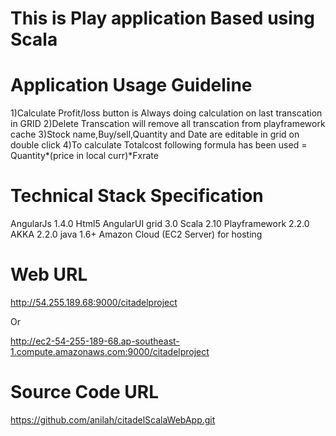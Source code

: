# 

This is Play application Based using Scala
=====================================

Application Usage Guideline
=========================================================

1)Calculate Profit/loss button is Always doing calculation on last transcation in GRID
2)Delete Transcation will remove all transcation from playframework cache
3)Stock name,Buy/sell,Quantity and Date are editable in grid on double click
4)To calculate Totalcost following formula has been used
  = Quantity*(price in local curr)*Fxrate


Technical Stack Specification
==============================================================
AngularJs 1.4.0
Html5
AngularUI grid 3.0
Scala 2.10
Playframework 2.2.0
AKKA 2.2.0
java 1.6+
Amazon Cloud (EC2 Server) for hosting

Web URL
====================================================================== 
http://54.255.189.68:9000/citadelproject

Or

http://ec2-54-255-189-68.ap-southeast-1.compute.amazonaws.com:9000/citadelproject

Source Code URL
========================================
https://github.com/anilah/citadelScalaWebApp.git



